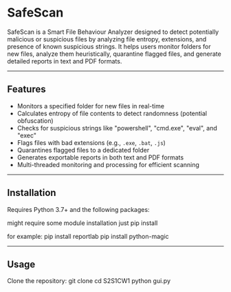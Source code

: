 # SafeScan
SafeScan is a Smart File Behaviour Analyzer designed to detect potentially malicious or suspicious files by analyzing file entropy, extensions, and presence of known suspicious strings. It helps users monitor folders for new files, analyze them heuristically, quarantine flagged files, and generate detailed reports in text and PDF formats.

---

## Features

- Monitors a specified folder for new files in real-time
- Calculates entropy of file contents to detect randomness (potential obfuscation)
- Checks for suspicious strings like "powershell", "cmd.exe", "eval", and "exec"
- Flags files with bad extensions (e.g., `.exe`, `.bat`, `.js`)
- Quarantines flagged files to a dedicated folder
- Generates exportable reports in both text and PDF formats
- Multi-threaded monitoring and processing for efficient scanning

---

## Installation

Requires Python 3.7+ and the following packages:

might require some module installation just 
pip install <module name>

for example:
pip install reportlab
pip install python-magic

---

## Usage

Clone the repository:
git clone <repo-url>
cd S2S1CW1
python gui.py

